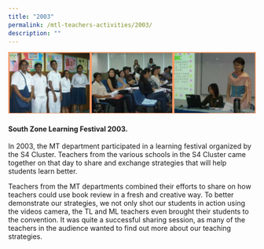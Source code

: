 ```yaml
---
title: "2003"
permalink: /mtl-teachers-activities/2003/
description: ""
---
```

![](/images/MTL%20Teachers%20Activities/2003/A1.png)

#### **South Zone Learning Festival 2003.**

In 2003, the MT department participated in a learning festival organized by the S4 Cluster. Teachers from the various schools in the S4 Cluster came together on that day to share and exchange strategies that will help students learn better.

Teachers from the MT departments combined their efforts to share on how teachers could use book review in a fresh and creative way. To better demonstrate our strategies, we not only shot our students in action using the videos camera, the TL and ML teachers even brought their students to the convention. It was quite a successful sharing session, as many of the teachers in the audience wanted to find out more about our teaching strategies.